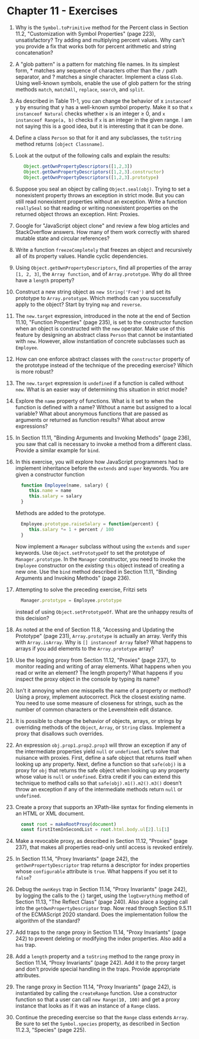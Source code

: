 # Chapter 11 - Exercises

1. Why is the ``Symbol.toPrimitive`` method for the Percent class in Section
   11.2, "Customization with Symbol Properties" (page 223), unsatisfactory?
   Try adding and multiplying percent values. Why can’t you provide a fix that
   works both for percent arithmetic and string concatenation?


2. A "glob pattern" is a pattern for matching file names. In its simplest
   form, * matches any sequence of characters other than the ``/`` path
   separator, and ? matches a single character. Implement a class ``Glob``.
   Using well-known symbols, enable the use of glob pattern for the string
   methods ``match``, ``matchAll``, ``replace``, ``search``, and ``split``.


3. As described in Table 11-1, you can change the behavior of x ``instanceof``
   y by ensuring that y has a well-known symbol property. Make it so that
   ``x instanceof Natural`` checks whether ``x`` is an integer ≥ 0, and
   ``x instanceof Range(a, b)`` checks if ``x`` is an integer in the given
   range. I am not saying this is a good idea, but it is interesting that it
   can be done.


4. Define a class ``Person`` so that for it and any subclasses, the
   ``toString`` method returns ``[object Classname]``.


5. Look at the output of the following calls and explain the results:
   ```js
      Object.getOwnPropertyDescriptors([1,2,3])
      Object.getOwnPropertyDescriptors([1,2,3].constructor)
      Object.getOwnPropertyDescriptors([1,2,3].prototype)
   ```

6. Suppose you seal an object by calling ``Object.seal(obj)``. Trying to set a
   nonexistent property throws an exception in strict mode. But you can still
   read nonexistent properties without an exception. Write a function
   ``reallySeal`` so that reading or writing nonexistent properties on the
   returned object throws an exception. Hint: Proxies.


7. Google for "JavaScript object clone" and review a few blog articles and
   StackOverflow answers. How many of them work correctly with shared mutable
   state and circular references?


8. Write a function ``freezeCompletely`` that freezes an object and
   recursively all of its property values. Handle cyclic dependencies.


9. Using ``Object.getOwnPropertyDescriptors``, find all properties of the
   array ``[1, 2, 3]``, the ``Array function``, and of ``Array.prototype``.
   Why do all three have a ``length`` property?


10. Construct a new string object as ``new String('Fred')`` and set its
    prototype to ``Array.prototype``. Which methods can you successfully apply
    to the object? Start by trying ``map`` and ``reverse``.


11. The ``new.target`` expression, introduced in the note at the end of
    Section 11.10, "Function Properties" (page 235), is set to the constructor
    function when an object is constructed with the ``new`` operator. Make use
    of this feature by designing an abstract class ``Person`` that cannot be
    instantiated with ``new``. However, allow instantiation of concrete
    subclasses such as ``Employee``.


12. How can one enforce abstract classes with the ``constructor`` property of
    the prototype instead of the technique of the preceding exercise? Which is
    more robust?


13. The ``new.target`` expression is ``undefined`` if a function is called
    without ``new``. What is an easier way of determining this situation in
    strict mode?


14. Explore the ``name`` property of functions. What is it set to when the
    function is defined with a name? Without a name but assigned to a local
    variable? What about anonymous functions that are passed as arguments or
    returned as function results? What about arrow expressions?


15. In Section 11.11, "Binding Arguments and Invoking Methods" (page 236), you
    saw that call is necessary to invoke a method from a different class.
    Provide a similar example for ``bind``.


16. In this exercise, you will explore how JavaScript programmers had to
    implement inheritance before the ``extends`` and ``super`` keywords. You
    are given a constructor function
    ```js
      function Employee(name, salary) {
         this.name = name
         this.salary = salary
      }
    ```
    Methods are added to the prototype.
    ```js
      Employee.prototype.raiseSalary = function(percent) {
         this.salary *= 1 + percent / 100
      }
    ```
    Now implement a ``Manager`` subclass without using the ``extends`` and
    ``super`` keywords. Use ``Object.setPrototypeOf`` to set the prototype of
    ``Manager.prototype``. In the ``Manager`` constructor, you need to invoke
    the ``Employee`` constructor on the *existing* ``this`` object instead of
    creating a new one. Use the ``bind`` method described in Section 11.11,
    "Binding Arguments and Invoking Methods" (page 236).


17. Attempting to solve the preceding exercise, Fritzi sets
    ```js
      Manager.prototype = Employee.prototype
    ```
    instead of using ``Object.setPrototypeOf``. What are the unhappy results
    of this decision?


18. As noted at the end of Section 11.8, "Accessing and Updating the
    Prototype" (page 231), ``Array.prototype`` is actually an array. Verify
    this with ``Array.isArray``. Why is ``[] instanceof Array`` false? What
    happens to arrays if you add elements to the ``Array.prototype`` array?


19. Use the logging proxy from Section 11.12, "Proxies" (page 237), to monitor
    reading and writing of array elements. What happens when you read or write
    an element? The length property? What happens if you inspect the proxy
    object in the console by typing its name?

20. Isn't it annoying when one misspells the name of a property or method?
    Using a proxy, implement autocorrect. Pick the closest existing name. You
    need to use some measure of closeness for strings, such as the number of
    common characters or the Levenshtein edit distance.


21. It is possible to change the behavior of objects, arrays, or strings by
    overriding methods of the ``Object``, ``Array``, or ``String`` class.
    Implement a proxy that disallows such overrides.


22. An expression ``obj.prop1.prop2.prop3`` will throw an exception if any of
    the intermediate properties yield ``null`` or ``undefined``. Let's solve
    that nuisance with proxies. First, define a safe object that returns
    itself when looking up any property. Next, define a function so that
    ``safe(obj)`` is a proxy for ``obj`` that returns the safe object when
    looking up any property whose value is ``null`` or ``undefined``. Extra
    credit if you can extend this technique to method calls so that
    ``safe(obj).m1().m2().m3()`` doesn’t throw an exception if any of the
    intermediate methods return ``null`` or ``undefined``.


23. Create a proxy that supports an XPath-like syntax for finding elements in
    an HTML or XML document.
    ```js
      const root = makeRootProxy(document)
      const firstItemInSecondList = root.html.body.ul[2].li[1]
    ```


24. Make a revocable proxy, as described in Section 11.12, "Proxies" (page
    237), that makes all properties read-only until access is revoked
    entirely.


25. In Section 11.14, "Proxy Invariants" (page 242), the
    ``getOwnPropertyDescriptor`` trap returns a descriptor for index
    properties whose ``configurable`` attribute is ``true``. What happens if
    you set it to ``false``?


26. Debug the ``ownKeys`` trap in Section 11.14, "Proxy Invariants" (page
    242), by logging the calls to the ``{}`` target, using the
    ``logEverything`` method of Section 11.13, "The Reflect Class" (page 240).
    Also place a logging call into the ``getOwnPropertyDescriptor`` trap. Now
    read through Section 9.5.11 of the ECMAScript 2020 standard. Does the
    implementation follow the algorithm of the standard?


27. Add traps to the range proxy in Section 11.14, "Proxy Invariants" (page
    242) to prevent deleting or modifying the index properties. Also add a
    ``has`` trap.


28. Add a ``length`` property and a ``toString`` method to the range proxy in
    Section 11.14, “Proxy Invariants” (page 242). Add it to the proxy target
    and don't provide special handling in the traps. Provide appropriate
    attributes.


29. The range proxy in Section 11.14, "Proxy Invariants" (page 242), is
    instantiated by calling the ``createRange`` function. Use a constructor
    function so that a user can call ``new Range(10, 100)`` and get a proxy
    instance that looks as if it was an instance of a ``Range`` class.


30. Continue the preceding exercise so that the ``Range`` class extends
    ``Array``. Be sure to set the ``Symbol.species`` property, as described in
    Section 11.2.3, "Species" (page 225).
